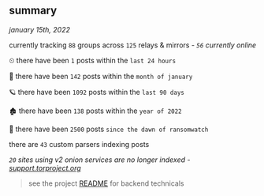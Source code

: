 
## summary
_january 15th, 2022_

currently tracking `88` groups across `125` relays & mirrors - _`56` currently online_

⏲ there have been `1` posts within the `last 24 hours`

🦈 there have been `142` posts within the `month of january`

🪐 there have been `1092` posts within the `last 90 days`

🏚 there have been `138` posts within the `year of 2022`

🦕 there have been `2500` posts `since the dawn of ransomwatch`

there are `43` custom parsers indexing posts

_`20` sites using v2 onion services are no longer indexed - [support.torproject.org](https://support.torproject.org/onionservices/v2-deprecation/)_

> see the project [README](https://github.com/thetanz/ransomwatch#ransomwatch--) for backend technicals
